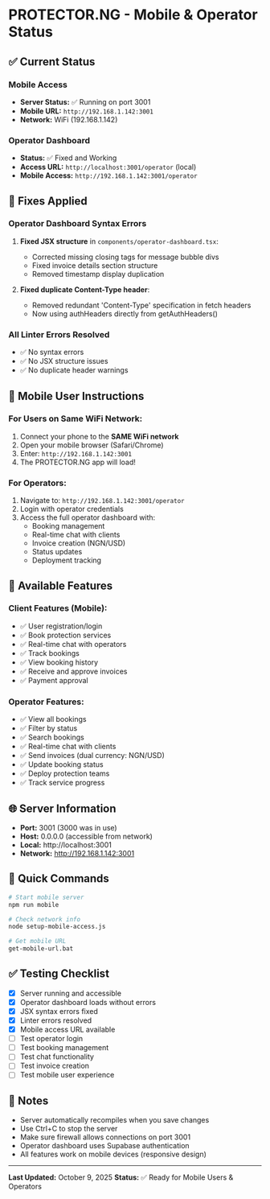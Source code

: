 # PROTECTOR.NG - Mobile & Operator Status

## ✅ Current Status

### Mobile Access
- **Server Status:** ✅ Running on port 3001
- **Mobile URL:** `http://192.168.1.142:3001`
- **Network:** WiFi (192.168.1.142)

### Operator Dashboard
- **Status:** ✅ Fixed and Working
- **Access URL:** `http://localhost:3001/operator` (local)
- **Mobile Access:** `http://192.168.1.142:3001/operator`

## 🔧 Fixes Applied

### Operator Dashboard Syntax Errors
1. **Fixed JSX structure** in `components/operator-dashboard.tsx`:
   - Corrected missing closing tags for message bubble divs
   - Fixed invoice details section structure
   - Removed timestamp display duplication

2. **Fixed duplicate Content-Type header**:
   - Removed redundant 'Content-Type' specification in fetch headers
   - Now using authHeaders directly from getAuthHeaders()

### All Linter Errors Resolved
- ✅ No syntax errors
- ✅ No JSX structure issues
- ✅ No duplicate header warnings

## 📱 Mobile User Instructions

### For Users on Same WiFi Network:
1. Connect your phone to the **SAME WiFi network**
2. Open your mobile browser (Safari/Chrome)
3. Enter: `http://192.168.1.142:3001`
4. The PROTECTOR.NG app will load!

### For Operators:
1. Navigate to: `http://192.168.1.142:3001/operator`
2. Login with operator credentials
3. Access the full operator dashboard with:
   - Booking management
   - Real-time chat with clients
   - Invoice creation (NGN/USD)
   - Status updates
   - Deployment tracking

## 🎯 Available Features

### Client Features (Mobile):
- ✅ User registration/login
- ✅ Book protection services
- ✅ Real-time chat with operators
- ✅ Track bookings
- ✅ View booking history
- ✅ Receive and approve invoices
- ✅ Payment approval

### Operator Features:
- ✅ View all bookings
- ✅ Filter by status
- ✅ Search bookings
- ✅ Real-time chat with clients
- ✅ Send invoices (dual currency: NGN/USD)
- ✅ Update booking status
- ✅ Deploy protection teams
- ✅ Track service progress

## 🌐 Server Information

- **Port:** 3001 (3000 was in use)
- **Host:** 0.0.0.0 (accessible from network)
- **Local:** http://localhost:3001
- **Network:** http://192.168.1.142:3001

## 🚀 Quick Commands

```bash
# Start mobile server
npm run mobile

# Check network info
node setup-mobile-access.js

# Get mobile URL
get-mobile-url.bat
```

## ✅ Testing Checklist

- [x] Server running and accessible
- [x] Operator dashboard loads without errors
- [x] JSX syntax errors fixed
- [x] Linter errors resolved
- [x] Mobile access URL available
- [ ] Test operator login
- [ ] Test booking management
- [ ] Test chat functionality
- [ ] Test invoice creation
- [ ] Test mobile user experience

## 📝 Notes

- Server automatically recompiles when you save changes
- Use Ctrl+C to stop the server
- Make sure firewall allows connections on port 3001
- Operator dashboard uses Supabase authentication
- All features work on mobile devices (responsive design)

---

**Last Updated:** October 9, 2025
**Status:** ✅ Ready for Mobile Users & Operators

























